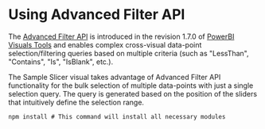# Using Advanced Filter API 

The [Advanced Filter API](https://github.com/Microsoft/powerbi-models) is introduced in the revision 1.7.0 of [PowerBI Visuals Tools](https://github.com/Microsoft/PowerBI-visuals-tools) and enables complex cross-visual data-point selection/filtering queries based on multiple criteria (such as "LessThan", "Contains", "Is", "IsBlank", etc.). 

The Sample Slicer visual takes advantage of Advanced Filter API functionality for the bulk selection of multiple data-points with just a single selection query. The query is generated based on the position of the sliders that intuitively define the selection range. 






```
npm install # This command will install all necessary modules
```

